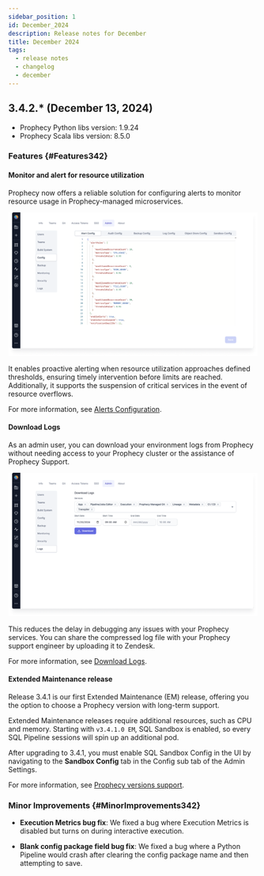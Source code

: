 ```yaml
---
sidebar_position: 1
id: December_2024
description: Release notes for December
title: December 2024
tags:
  - release notes
  - changelog
  - december
---
```


## 3.4.2.\* (December 13, 2024)

- Prophecy Python libs version: 1.9.24
- Prophecy Scala libs version: 8.5.0

### Features {#Features342}

#### Monitor and alert for resource utilization

Prophecy now offers a reliable solution for configuring alerts to monitor resource usage in Prophecy-managed microservices.

![Alert Config](./img/nov-alert-config.png)

It enables proactive alerting when resource utilization approaches defined thresholds, ensuring timely intervention before limits are reached. Additionally, it supports the suspension of critical services in the event of resource overflows.

For more information, see [Alerts Configuration](/docs/architecture/deployment/private-saas/configure-alerts.md).

#### Download Logs

As an admin user, you can download your environment logs from Prophecy without needing access to your Prophecy cluster or the assistance of Prophecy Support.

![Download Logs](./img/nov-download-logs.png)

This reduces the delay in debugging any issues with your Prophecy services. You can share the compressed log file with your Prophecy support engineer by uploading it to Zendesk.

For more information, see [Download Logs](/docs/architecture/deployment/private-saas/download-logs.md).

#### Extended Maintenance release

Release 3.4.1 is our first Extended Maintenance (EM) release, offering you the option to choose a Prophecy version with long-term support.

Extended Maintenance releases require additional resources, such as CPU and memory. Starting with `v3.4.1.0 EM`, SQL Sandbox is enabled, so every SQL Pipeline sessions will spin up an additional pod.

After upgrading to 3.4.1, you must enable SQL Sandbox Config in the UI by navigating to the **Sandbox Config** tab in the Config sub tab of the Admin Settings.

For more information, see [Prophecy versions support](/docs/release_notes/version_chart/versions_support.md).

### Minor Improvements {#MinorImprovements342}

- **Execution Metrics bug fix**: We fixed a bug where Execution Metrics is disabled but turns on during interactive execution.

- **Blank config package field bug fix**: We fixed a bug where a Python Pipeline would crash after clearing the config package name and then attempting to save.
